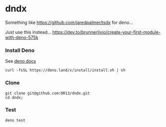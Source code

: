 # dndx

Something like https://github.com/jaredpalmer/tsdx for deno...

Just use this instead... https://dev.to/brunnerlivio/create-your-first-module-with-deno-575k

### Install Deno

See [deno docs](https://deno.land/manual/getting_started/installation)

```
curl -fsSL https://deno.land/x/install/install.sh | sh
```

### Clone

```
git clone git@github.com:OR13/dndx.git
cd dndx;
```

### Test

```
deno test
```
